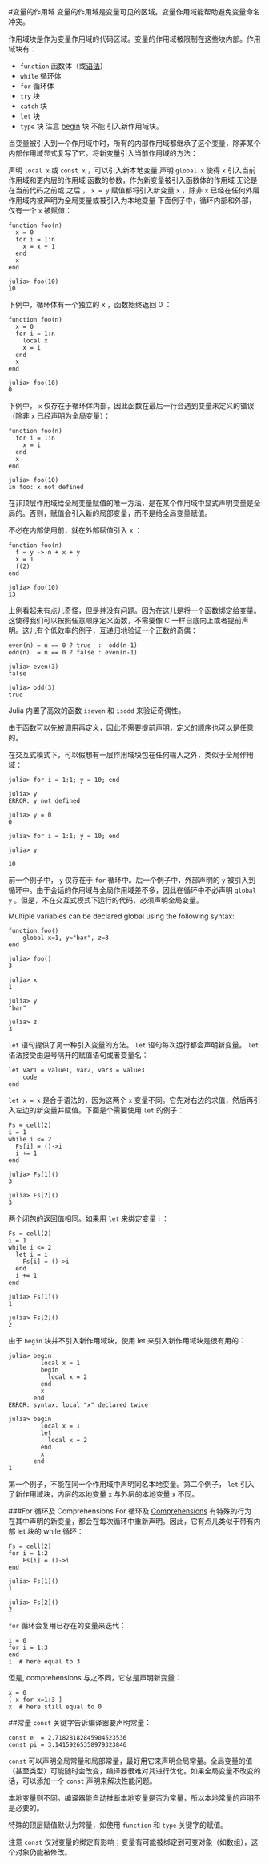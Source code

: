 #变量的作用域
变量的作用域是变量可见的区域。变量作用域能帮助避免变量命名冲突。

作用域块是作为变量作用域的代码区域。变量的作用域被限制在这些块内部。作用域块有：

* `function` 函数体（或[语法](function-learning.md)）
* `while` 循环体
* `for` 循环体
* `try` 块
* `catch` 块
* `let` 块
* `type` 块
注意 [begin](control-learning.md) 块 不能 引入新作用域块。

当变量被引入到一个作用域中时，所有的内部作用域都继承了这个变量，除非某个内部作用域显式复写了它。将新变量引入当前作用域的方法：

声明 `local x` 或 `const x` ，可以引入新本地变量
声明 `global x` 使得 `x` 引入当前作用域和更内层的作用域
函数的参数，作为新变量被引入函数体的作用域
无论是在当前代码之前或 之后 ， `x = y` 赋值都将引入新变量 `x` ，除非 `x` 已经在任何外层作用域内被声明为全局变量或被引入为本地变量
下面例子中，循环内部和外部，仅有一个 `x` 被赋值：

```
function foo(n)
  x = 0
  for i = 1:n
    x = x + 1
  end
  x
end

julia> foo(10)
10
```

下例中，循环体有一个独立的 x ，函数始终返回 0 ：

```
function foo(n)
  x = 0
  for i = 1:n
    local x
    x = i
  end
  x
end

julia> foo(10)
0
```

下例中， `x` 仅存在于循环体内部，因此函数在最后一行会遇到变量未定义的错误（除非 `x` 已经声明为全局变量）：

```
function foo(n)
  for i = 1:n
    x = i
  end
  x
end

julia> foo(10)
in foo: x not defined
```

在非顶层作用域给全局变量赋值的唯一方法，是在某个作用域中显式声明变量是全局的。否则，赋值会引入新的局部变量，而不是给全局变量赋值。

不必在内部使用前，就在外部赋值引入 `x` ：

```
function foo(n)
  f = y -> n + x + y
  x = 1
  f(2)
end

julia> foo(10)
13
```

上例看起来有点儿奇怪，但是并没有问题。因为在这儿是将一个函数绑定给变量。这使得我们可以按照任意顺序定义函数，不需要像 C 一样自底向上或者提前声明。这儿有个低效率的例子，互递归地验证一个正数的奇偶：

```
even(n) = n == 0 ? true  :  odd(n-1)
odd(n)  = n == 0 ? false : even(n-1)

julia> even(3)
false

julia> odd(3)
true
```

Julia 内置了高效的函数 `iseven` 和 `isodd` 来验证奇偶性。

由于函数可以先被调用再定义，因此不需要提前声明，定义的顺序也可以是任意的。

在交互式模式下，可以假想有一层作用域块包在任何输入之外，类似于全局作用域：

```
julia> for i = 1:1; y = 10; end

julia> y
ERROR: y not defined

julia> y = 0
0

julia> for i = 1:1; y = 10; end

julia> y

10
```
前一个例子中， `y` 仅存在于 `for` 循环中。后一个例子中，外部声明的 `y` 被引入到循环中。由于会话的作用域与全局作用域差不多，因此在循环中不必声明 `global y` 。但是，不在交互式模式下运行的代码，必须声明全局变量。

Multiple variables can be declared global using the following syntax:

```
function foo()
    global x=1, y="bar", z=3
end

julia> foo()
3

julia> x
1

julia> y
"bar"

julia> z
3
```

`let` 语句提供了另一种引入变量的方法。 `let` 语句每次运行都会声明新变量。 `let` 语法接受由逗号隔开的赋值语句或者变量名：

```
let var1 = value1, var2, var3 = value3
    code
end
```

`let x = x` 是合乎语法的，因为这两个 `x` 变量不同。它先对右边的求值，然后再引入左边的新变量并赋值。下面是个需要使用 `let` 的例子：

```
Fs = cell(2)
i = 1
while i <= 2
  Fs[i] = ()->i
  i += 1
end

julia> Fs[1]()
3

julia> Fs[2]()
3
```

两个闭包的返回值相同。如果用 `let` 来绑定变量 i ：

```
Fs = cell(2)
i = 1
while i <= 2
  let i = i
    Fs[i] = ()->i
  end
  i += 1
end

julia> Fs[1]()
1

julia> Fs[2]()
2
```

由于 `begin` 块并不引入新作用域块，使用 let 来引入新作用域块是很有用的：

```
julia> begin
         local x = 1
         begin
           local x = 2
         end
         x
       end
ERROR: syntax: local "x" declared twice

julia> begin
         local x = 1
         let
           local x = 2
         end
         x
       end
1
```

第一个例子，不能在同一个作用域中声明同名本地变量。第二个例子， `let` 引入了新作用域块，内层的本地变量 `x` 与外层的本地变量 `x` 不同。

###For 循环及 Comprehensions
For 循环及 [Comprehensions](http://julia-cn.readthedocs.org/zh_CN/latest/manual/arrays/#comprehensions) 有特殊的行为：在其中声明的新变量，都会在每次循环中重新声明。因此，它有点儿类似于带有内部 let 块的 while 循环：

```
Fs = cell(2)
for i = 1:2
    Fs[i] = ()->i
end

julia> Fs[1]()
1

julia> Fs[2]()
2
```

`for` 循环会复用已存在的变量来迭代：

```
i = 0
for i = 1:3
end
i  # here equal to 3
```

但是, comprehensions 与之不同，它总是声明新变量：

```
x = 0
[ x for x=1:3 ]
x  # here still equal to 0
```

##常量
`const` 关键字告诉编译器要声明常量：

```
const e  = 2.71828182845904523536
const pi = 3.14159265358979323846
```

`const` 可以声明全局常量和局部常量，最好用它来声明全局常量。全局变量的值（甚至类型）可能随时会改变，编译器很难对其进行优化。如果全局变量不改变的话，可以添加一个 `const` 声明来解决性能问题。

本地变量则不同。编译器能自动推断本地变量是否为常量，所以本地常量的声明不是必要的。

特殊的顶层赋值默认为常量，如使用 `function` 和 `type` 关键字的赋值。

注意 `const` 仅对变量的绑定有影响；变量有可能被绑定到可变对象（如数组），这个对象仍能被修改。